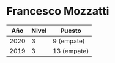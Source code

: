 # Francesco Mozzatti

| Año | Nivel | Puesto |
| --- | --- | --- |
| 2020 | 3 | 9 (empate) |
| 2019 | 3 | 13 (empate) |
